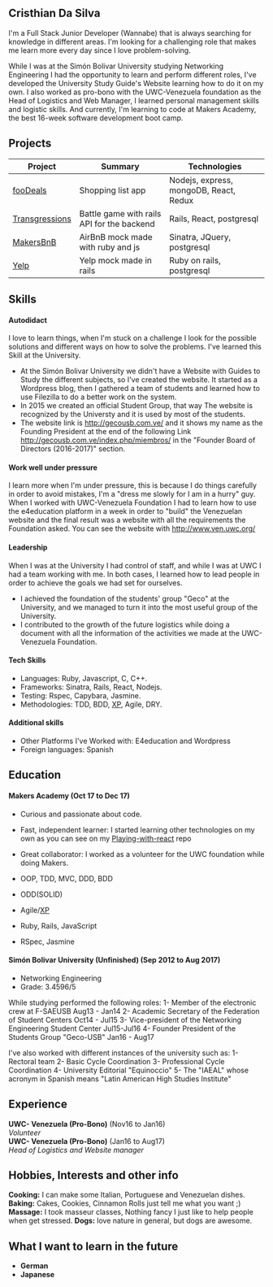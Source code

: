 ## Cristhian Da Silva

I'm a Full Stack Junior Developer (Wannabe) that is always searching for knowledge in different areas. I'm looking for a challenging role that makes me learn more every day since I love problem-solving.

While I was at the Simón Bolivar University studying Networking Engineering I had the opportunity to learn and perform different roles, I've developed the University Study Guide's Website learning how to do it on my own. I also worked as pro-bono with the UWC-Venezuela foundation as the Head of Logistics and Web Manager, I learned personal management skills and logistic skills. And currently, I'm learning to code at Makers Academy, the best 16-week software development boot camp.

## Projects
| Project        | Summary           | Technologies  |
| ------------- |-------------| -----|
| [fooDeals](https://github.com/cristhiandas/foodeals) | Shopping list app | Nodejs, express, mongoDB, React, Redux |
| [Transgressions](https://github.com/cristhiandas/pokebattle-react) | Battle game with rails API for the backend | Rails, React, postgresql |
| [MakersBnB](https://github.com/cristhiandas/makers-bnb) | AirBnB mock made with ruby and js | Sinatra, JQuery, postgresql |
| [Yelp](https://github.com/cristhiandas/YelpApp) | Yelp mock made in rails | Ruby on rails, postgresql |


## Skills

#### Autodidact

I love to learn things, when I'm stuck on a challenge I look for the possible solutions and different ways on how to solve the problems. I've learned this Skill at the University.

- At the Simón Bolivar University we didn't have a Website with Guides to Study the different subjects, so I've created the website. It started as a Wordpress blog, then I gathered a team of students and learned how to use Filezilla to do a better work on the system.
- In 2015 we created an official Student Group, that way The website is recognized by the Universty and it is used by most of the students.
- The website link is http://gecousb.com.ve/ and it shows my name as the Founding President at the end of the following Link http://gecousb.com.ve/index.php/miembros/ in the "Founder Board of Directors (2016-2017)" section.

#### Work well under pressure

I learn more when I'm under pressure, this is because I do things carefully in order to avoid mistakes, I'm a "dress me slowly for I am in a hurry" guy. When I worked with UWC-Venezuela Foundation I had to learn how to use the e4education platform in a week in order to "build" the Venezuelan website and the final result was a website with all the requirements the Foundation asked. You can see the website with http://www.ven.uwc.org/

#### Leadership

When I was at the University I had control of staff, and while I was at UWC I had a team working with me. In both cases, I learned how to lead people in order to achieve the goals we had set for ourselves.

- I achieved the foundation of the students' group "Geco" at the University, and we managed to turn it into the most useful group of the University.
- I contributed to the growth of the future logistics while doing a document with all the information of the activities we made at the UWC-Venezuela Foundation.

#### Tech Skills
- Languages: Ruby, Javascript, C, C++.
- Frameworks: Sinatra, Rails, React, Nodejs.
- Testing: Rspec, Capybara, Jasmine.
- Methodologies: TDD, BDD, [XP](https://cristhiandev.wordpress.com/2018/01/23/xp/), Agile, DRY.

#### Additional skills

- Other Platforms I've Worked with: E4education and Wordpress 
- Foreign languages: Spanish

## Education

#### Makers Academy (Oct 17 to Dec 17)

- Curious and passionate about code.
- Fast, independent learner: I started learning other technologies on my own as you can see on my [Playing-with-react](https://github.com/cristhiandas/playing-with-react) repo
- Great collaborator: I worked as a volunteer for the UWC foundation while doing Makers.

- OOP, TDD, MVC, DDD, BDD
- ODD(SOLID)
- Agile/[XP](https://cristhiandev.wordpress.com/2018/01/23/xp/)
- Ruby, Rails, JavaScript
- RSpec, Jasmine

#### Simón Bolivar University (Unfinished) (Sep 2012 to Aug 2017)

- Networking Engineering
- Grade: 3.4596/5

While studying performed the following roles:
1- Member of the electronic crew at F-SAEUSB Aug13 - Jan14
2- Academic Secretary of the Federation of Student Centers Oct14 - Jul15
3- Vice-president of the Networking Engineering Student Center Jul15-Jul16
4- Founder President of the Students Group "Geco-USB" Jan16 - Aug17

I've also worked with different instances of the university such as:
1- Rectoral team
2- Basic Cycle Coordination
3- Professional Cycle Coordination
4- University Editorial "Equinoccio"
5- The "IAEAL" whose acronym in Spanish means "Latin American High Studies Institute"

## Experience

**UWC- Venezuela (Pro-Bono)** (Nov16 to Jan16)    
*Volunteer*  
**UWC- Venezuela (Pro-Bono)** (Jan16 to Aug17)    
*Head of Logistics and Website manager*  

## Hobbies, Interests and other info

**Cooking:** I can make some Italian, Portuguese and Venezuelan dishes.
**Baking:** Cakes, Cookies, Cinnamon Rolls just tell me what you want ;)
**Massage:** I took masseur classes, Nothing fancy I just like to help people when get stressed.
**Dogs:** love nature in general, but dogs are awesome.

## What I want to learn in the future

- **German** 
- **Japanese**
